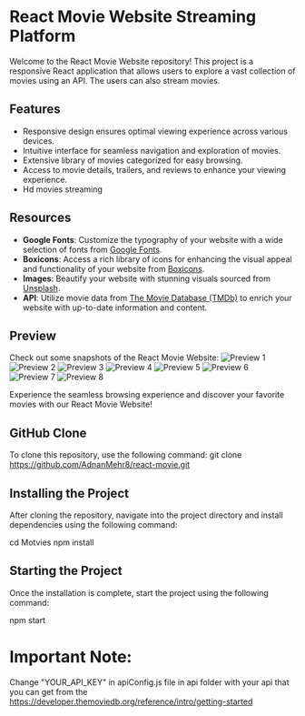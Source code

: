 # React Movie Website Streaming Platform

Welcome to the React Movie Website repository! This project is a responsive React application that allows users to explore a vast collection of movies using an API. The users can also stream movies.

## Features

- Responsive design ensures optimal viewing experience across various devices.
- Intuitive interface for seamless navigation and exploration of movies.
- Extensive library of movies categorized for easy browsing.
- Access to movie details, trailers, and reviews to enhance your viewing experience.
- Hd movies streaming 


## Resources

- **Google Fonts**: Customize the typography of your website with a wide selection of fonts from [Google Fonts](https://fonts.google.com/).
- **Boxicons**: Access a rich library of icons for enhancing the visual appeal and functionality of your website from [Boxicons](https://boxicons.com/).
- **Images**: Beautify your website with stunning visuals sourced from [Unsplash](https://unsplash.com/).
- **API**: Utilize movie data from [The Movie Database (TMDb)](https://www.themoviedb.org/) to enrich your website with up-to-date information and content.

## Preview

Check out some snapshots of the React Movie Website:
![Preview 1](https://github.com/AdnanMehr8/react-movie/blob/main/Motvies/src/assets/ss/1Capture.PNG?raw=true)
![Preview 2](https://github.com/AdnanMehr8/react-movie/blob/main/Motvies/src/assets/ss/3Capture.PNG?raw=true)
![Preview 3](https://github.com/AdnanMehr8/react-movie/blob/main/Motvies/src/assets/ss/4Capture.PNG?raw=true)
![Preview 4](https://github.com/AdnanMehr8/react-movie/blob/main/Motvies/src/assets/ss/5Capture.PNG?raw=true)
![Preview 5](https://github.com/AdnanMehr8/react-movie/blob/main/Motvies/src/assets/ss/6Capture.PNG?raw=true)
![Preview 6](https://github.com/AdnanMehr8/react-movie/blob/main/Motvies/src/assets/ss/7Capture.PNG?raw=true)
![Preview 7](https://github.com/AdnanMehr8/react-movie/blob/main/Motvies/src/assets/ss/8Capture.PNG?raw=true)
![Preview 8](https://github.com/AdnanMehr8/react-movie/blob/main/Motvies/src/assets/Screenshot%20(43).png?raw=true)

Experience the seamless browsing experience and discover your favorite movies with our React Movie Website!

## GitHub Clone

To clone this repository, use the following command:
git clone https://github.com/AdnanMehr8/react-movie.git


## Installing the Project

After cloning the repository, navigate into the project directory and install dependencies using the following command:

cd Motvies
npm install


## Starting the Project

Once the installation is complete, start the project using the following command:

npm start

# Important Note:
Change "YOUR_API_KEY" in apiConfig.js file in api folder with your api that you can get from the https://developer.themoviedb.org/reference/intro/getting-started
